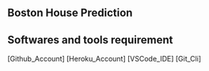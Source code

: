 ## Boston House Prediction

## Softwares and tools requirement

[Github_Account]
[Heroku_Account]
[VSCode_IDE]
[Git_Cli]


